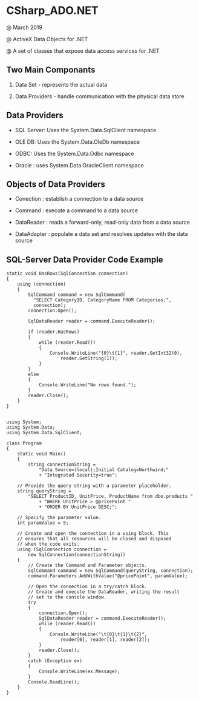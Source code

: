 # CSharp_ADO.NET

@ March 2019

@ ActiveX Data Objects for .NET

@ A set of classes that expose data access services for .NET  


Two Main Componants 
---------------
1. Data Set - represents the actual data

2. Data Providers - handle communication with the physical data store


Data Providers  
------------
- SQL Server: Uses the System.Data.SqlClient namespace

- OLE DB: Uses the System.Data.OleDb namespace

- ODBC: Uses the System.Data.Odbc namespace

- Oracle : uses System.Data.OracleClient namespace


Objects of Data Providers
-------------

- Conection : establish a connection to a data source

- Command : execute a command to a data source

- DataReader : reads a forward-only, read-only data from a data source

- DataAdapter : populate a data set and resolves updates with the data source


SQL-Server Data Provider Code Example
-------------
    static void HasRows(SqlConnection connection)
    {
        using (connection)
        {
            SqlCommand command = new SqlCommand(
              "SELECT CategoryID, CategoryName FROM Categories;",
              connection);
            connection.Open();

            SqlDataReader reader = command.ExecuteReader();

            if (reader.HasRows)
            {
                while (reader.Read())
                {
                    Console.WriteLine("{0}\t{1}", reader.GetInt32(0),
                        reader.GetString(1));
                }
            }
            else
            {
                Console.WriteLine("No rows found.");
            }
            reader.Close();
        }
    }


    using System;
    using System.Data;
    using System.Data.SqlClient;

    class Program
    {
        static void Main()
        {
            string connectionString =
                "Data Source=(local);Initial Catalog=Northwind;"
                + "Integrated Security=true";

        // Provide the query string with a parameter placeholder.
        string queryString =
            "SELECT ProductID, UnitPrice, ProductName from dbo.products "
                + "WHERE UnitPrice > @pricePoint "
                + "ORDER BY UnitPrice DESC;";

        // Specify the parameter value.
        int paramValue = 5;

        // Create and open the connection in a using block. This
        // ensures that all resources will be closed and disposed
        // when the code exits.
        using (SqlConnection connection =
            new SqlConnection(connectionString))
        {
            // Create the Command and Parameter objects.
            SqlCommand command = new SqlCommand(queryString, connection);
            command.Parameters.AddWithValue("@pricePoint", paramValue);

            // Open the connection in a try/catch block. 
            // Create and execute the DataReader, writing the result
            // set to the console window.
            try
            {
                connection.Open();
                SqlDataReader reader = command.ExecuteReader();
                while (reader.Read())
                {
                    Console.WriteLine("\t{0}\t{1}\t{2}",
                        reader[0], reader[1], reader[2]);
                }
                reader.Close();
            }
            catch (Exception ex)
            {
                Console.WriteLine(ex.Message);
            }
            Console.ReadLine();
        }
    }
